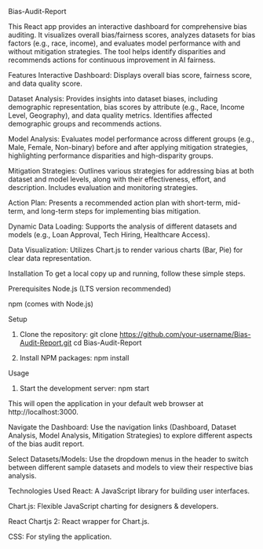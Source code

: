 Bias-Audit-Report

This React app provides an interactive dashboard for comprehensive bias auditing. It visualizes overall bias/fairness scores, analyzes datasets for bias factors (e.g., race, income), and evaluates model performance with and without mitigation strategies. The tool helps identify disparities and recommends actions for continuous improvement in AI fairness.

Features
Interactive Dashboard: Displays overall bias score, fairness score, and data quality score.

Dataset Analysis: Provides insights into dataset biases, including demographic representation, bias scores by attribute (e.g., Race, Income Level, Geography), and data quality metrics. Identifies affected demographic groups and recommends actions.

Model Analysis: Evaluates model performance across different groups (e.g., Male, Female, Non-binary) before and after applying mitigation strategies, highlighting performance disparities and high-disparity groups.

Mitigation Strategies: Outlines various strategies for addressing bias at both dataset and model levels, along with their effectiveness, effort, and description. Includes evaluation and monitoring strategies.

Action Plan: Presents a recommended action plan with short-term, mid-term, and long-term steps for implementing bias mitigation.

Dynamic Data Loading: Supports the analysis of different datasets and models (e.g., Loan Approval, Tech Hiring, Healthcare Access).

Data Visualization: Utilizes Chart.js to render various charts (Bar, Pie) for clear data representation.

Installation
To get a local copy up and running, follow these simple steps.

Prerequisites
Node.js (LTS version recommended)

npm (comes with Node.js)

Setup
1. Clone the repository:
git clone https://github.com/your-username/Bias-Audit-Report.git
cd Bias-Audit-Report

2. Install NPM packages:
npm install

Usage
1. Start the development server:
npm start

This will open the application in your default web browser at http://localhost:3000.

Navigate the Dashboard: Use the navigation links (Dashboard, Dataset Analysis, Model Analysis, Mitigation Strategies) to explore different aspects of the bias audit report.

Select Datasets/Models: Use the dropdown menus in the header to switch between different sample datasets and models to view their respective bias analysis.

Technologies Used
React: A JavaScript library for building user interfaces.

Chart.js: Flexible JavaScript charting for designers & developers.

React Chartjs 2: React wrapper for Chart.js.

CSS: For styling the application.
